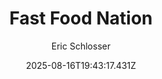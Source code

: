 ---
title: "Fast Food Nation"
date: "2025-08-16T19:43:17.431Z"
author: "Eric Schlosser"
read_year: "NO"
recommendation: '3'
url: /bookshelf/fast-food-nation
---